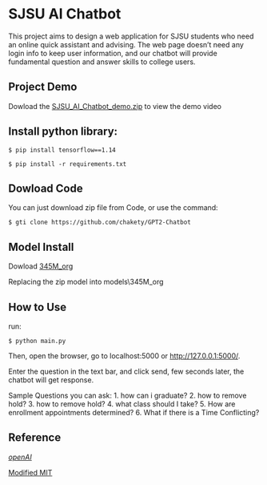 # SJSU AI Chatbot

This project aims to design a web application for SJSU students who need an online quick assistant and advising. The web page doesn’t need any login info to keep user information, and our chatbot will provide fundamental question and answer skills to college users.

## Project Demo
Dowload the  [SJSU_AI_Chatbot_demo.zip](https://drive.google.com/drive/folders/1_1n2CdniG9UY4QEEr7g4WKkOVHWmjRPx?usp=sharing) to view the demo video

## Install python library:
```
$ pip install tensorflow==1.14
```

```
$ pip install -r requirements.txt
```
## Dowload Code
You can just download zip file from Code, or use the command:
```
$ gti clone https://github.com/chakety/GPT2-Chatbot
```

## Model Install 
Dowload [345M_org](https://drive.google.com/drive/folders/1_1n2CdniG9UY4QEEr7g4WKkOVHWmjRPx?usp=sharing)

Replacing the zip model into models\345M_org

## How to Use
run:
```
$ python main.py
```
Then, open the browser, go to localhost:5000 or http://127.0.0.1:5000/.

Enter the question in the text bar, and click send, few seconds later, the chatbot will get response.

Sample Questions you can ask:
    1. how can i graduate?
    2. how to remove hold?
    3. how to remove hold?
    4. what class should I take?
    5. How are enrollment appointments determined?
    6. What if there is a Time Conflicting?





## Reference
[*openAI*](https://github.com/openai/gpt-2)<br>

[Modified MIT](./LICENSE)
